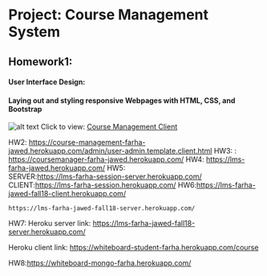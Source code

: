 # Project: Course Management System   
## Homework1:       
#### User Interface Design:          
#### Laying out and styling responsive Webpages with HTML, CSS, and Bootstrap   
![alt text](https://user-images.githubusercontent.com/30298841/60394421-e8271680-9ad8-11e9-9afb-86f9c0daa86f.png)  Click to view: [Course Management Client](https://course-management-farha-jawed.herokuapp.com/)

    
    
HW2:  https://course-management-farha-jawed.herokuapp.com/admin/user-admin.template.client.html
HW3: : https://coursemanager-farha-jawed.herokuapp.com/
HW4: https://lms-farha-jawed.herokuapp.com/
HW5:  
SERVER:https://lms-farha-session-server.herokuapp.com/
CLIENT:https://lms-farha-session.herokuapp.com/
HW6:https://lms-farha-jawed-fall18-client.herokuapp.com/

    https://lms-farha-jawed-fall18-server.herokuapp.com/

HW7: Heroku server link: https://lms-farha-jawed-fall18-server.herokuapp.com/

Heroku client link: https://whiteboard-student-farha.herokuapp.com/course

HW8:https://whiteboard-mongo-farha.herokuapp.com/
